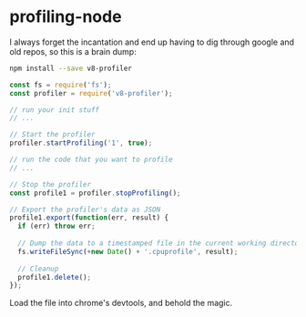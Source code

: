 # profiling-node

I always forget the incantation and end up having to dig through google and old repos,
so this is a brain dump:

```bash
npm install --save v8-profiler
```

```js
const fs = require('fs');
const profiler = require('v8-profiler');

// run your init stuff
// ...

// Start the profiler
profiler.startProfiling('1', true);

// run the code that you want to profile
// ...

// Stop the profiler
const profile1 = profiler.stopProfiling();

// Export the profiler's data as JSON
profile1.export(function(err, result) {
  if (err) throw err;
  
  // Dump the data to a timestamped file in the current working directory
  fs.writeFileSync(+new Date() + '.cpuprofile', result);
  
  // Cleanup
  profile1.delete();
});
```

Load the file into chrome's devtools, and behold the magic.
